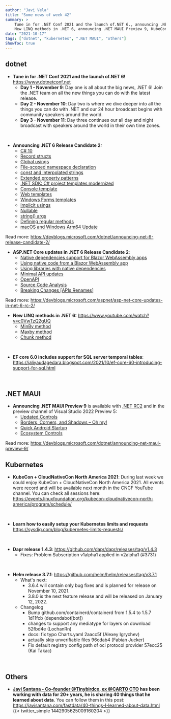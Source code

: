 ```yaml
---
author: "Javi Vela"
title: "Some news of week 42"
summary: >
    Tune in for .NET Conf 2021 and the launch of.NET 6., announcing .NET 6 Release Candidate 2, ASP.NET Core updates in .NET 6 Release Candidate 2,
    New LINQ methods in .NET 6, announcing .NET MAUI Preview 9, KubeCon + CloudNativeCon North America 2021, Learn how to easily setup your Kubernetes limits and requests. dapr release 1.4.3, helm release 3.7.1
date: "2021-10-17"
tags: ["dotnet", "kubernetes", ".NET MAUI", "others"]
ShowToc: true
---
```

## dotnet
- <b>Tune in for .NET Conf 2021 and the launch of.NET 6!</b> https://www.dotnetconf.net
    - <b>Day 1 - November 9</b>: Day one is all about the big news, .NET 6! Join the .NET team on all the new things you can do with the latest release.
    - <b>Day 2 - November 10</b>: Day two is where we dive deeper into all the things you can do with .NET and our 24 hour broadcast begins with community speakers around the world.
    - <b>Day 3 - November 11</b>: Day three continues our all day and night broadcast with speakers around the world in their own time zones.
<br/>

- <b>Announcing .NET 6 Release Candidate 2:</b>
    - [C# 10](https://devblogs.microsoft.com/dotnet/announcing-net-6-release-candidate-2/#c-10)
    - [Record structs](https://devblogs.microsoft.com/dotnet/announcing-net-6-release-candidate-2/#record-structs)
    - [Global usings](https://devblogs.microsoft.com/dotnet/announcing-net-6-release-candidate-2/#global-usings) 
    - [File-scoped namespace declaration](https://devblogs.microsoft.com/dotnet/announcing-net-6-release-candidate-2/#file-scoped-namespace-declaration) 
    - [const and interpolated strings](https://devblogs.microsoft.com/dotnet/announcing-net-6-release-candidate-2/#const-and-interpolated-strings) 
    - [Extended property patterns](https://devblogs.microsoft.com/dotnet/announcing-net-6-release-candidate-2/#extended-property-patterns) 
    - [.NET SDK: C# project templates modernized](https://devblogs.microsoft.com/dotnet/announcing-net-6-release-candidate-2/#net-sdk-c-project-templates-modernized) 
    - [Console template](https://devblogs.microsoft.com/dotnet/announcing-net-6-release-candidate-2/#console-template) 
    - [Web templates](https://devblogs.microsoft.com/dotnet/announcing-net-6-release-candidate-2/#web-templates)
    - [Windows Forms templates](https://devblogs.microsoft.com/dotnet/announcing-net-6-release-candidate-2/#windows-forms-templates)
    - [Implicit usings](https://devblogs.microsoft.com/dotnet/announcing-net-6-release-candidate-2/#implicit-usings)
    - [Nullable](https://devblogs.microsoft.com/dotnet/announcing-net-6-release-candidate-2/#nullable)
    - [string() args](https://devblogs.microsoft.com/dotnet/announcing-net-6-release-candidate-2/#string-args)
    - [Defining regular methods](https://devblogs.microsoft.com/dotnet/announcing-net-6-release-candidate-2/#string-args)
    - [macOS and Windows Arm64 Update](https://devblogs.microsoft.com/dotnet/announcing-net-6-release-candidate-2/#macos-and-windows-arm64-update)

Read more: https://devblogs.microsoft.com/dotnet/announcing-net-6-release-candidate-2/
<br>

- <b>ASP.NET Core updates in .NET 6 Release Candidate 2</b>:
    - [Native dependencies support for Blazor WebAssembly apps](https://devblogs.microsoft.com/aspnet/asp-net-core-updates-in-net-6-rc-2/#native-dependencies-support-for-blazor-webassembly-apps)
    - [Using native code from a Blazor WebAssembly app](https://devblogs.microsoft.com/aspnet/asp-net-core-updates-in-net-6-rc-2/#using-native-code-from-a-blazor-webassembly-app)
    - [Using libraries with native dependencies](https://devblogs.microsoft.com/aspnet/asp-net-core-updates-in-net-6-rc-2/#using-libraries-with-native-dependencies)
    - [Minimal API updates](https://devblogs.microsoft.com/aspnet/asp-net-core-updates-in-net-6-rc-2/#minimal-api-updates)
    - [OpenAPI](https://devblogs.microsoft.com/aspnet/asp-net-core-updates-in-net-6-rc-2/#openapi)
    - [Source Code Analysis](https://devblogs.microsoft.com/aspnet/asp-net-core-updates-in-net-6-rc-2/#source-code-analysis)
    - [Breaking Changes [APIs Renames]](https://devblogs.microsoft.com/aspnet/asp-net-core-updates-in-net-6-rc-2/#breaking-changes-apis-renames)

Read more: https://devblogs.microsoft.com/aspnet/asp-net-core-updates-in-net-6-rc-2/
<br>

- <b>New LINQ methods in .NET 6:</b> https://www.youtube.com/watch?v=c0VwTzQ2gUQ
    - [MinBy method](https://docs.microsoft.com/en-us/dotnet/api/system.linq.enumerable.minby?view=net-6.0)
    - [Maxby method](https://docs.microsoft.com/en-us/dotnet/api/system.linq.enumerable.maxby?view=net-6.0)
    - [Chunk method](https://docs.microsoft.com/en-us/dotnet/api/system.linq.enumerable.chunk?view=net-6.0)
<br>

- <b>EF core 6.0 includes support for SQL server temporal tables</b>: https://jaliyaudagedara.blogspot.com/2021/10/ef-core-60-introducing-support-for-sql.html
<br>

## .NET MAUI
- <b>Announcing .NET MAUI Preview 9</b> is available with [.NET RC2](https://devblogs.microsoft.com/dotnet/announcing-net-6-release-candidate-2/) and in the preview channel of Visual Studio 2022 Preview 5:
    - [Updated Controls](https://devblogs.microsoft.com/dotnet/announcing-net-maui-preview-9/#updated-controls)
    - [Borders, Corners, and Shadows – Oh my!](https://devblogs.microsoft.com/dotnet/announcing-net-maui-preview-9/#borders-corners-and-shadows-oh-my)
    - [Quick Android Startup](https://devblogs.microsoft.com/dotnet/announcing-net-maui-preview-9/#quick-android-startup)
    - [Ecosystem Controls](https://devblogs.microsoft.com/dotnet/announcing-net-maui-preview-9/#quick-android-startup)

Read more: https://devblogs.microsoft.com/dotnet/announcing-net-maui-preview-9/
<br>

## Kubernetes 
- <b> KubeCon + CloudNativeCon North America 2021</b>: During last week we could enjoy KubeCon + CloudNativeCon North America 2021. All events were record and will be available next month  in the CNCF YouTube channel. You can check all sessions here: https://events.linuxfoundation.org/kubecon-cloudnativecon-north-america/program/schedule/
<br>

- <b>Learn how to easily setup your Kubernetes limits and requests</b> https://sysdig.com/blog/kubernetes-limits-requests/ 
<br>

- <b>Dapr release 1.4.3</b>: https://github.com/dapr/dapr/releases/tag/v1.4.3
    -  Fixes: Problem Subscription v1alpha1 applied in v2alpha1 (#3731)
<br>

- <b>Helm release 3.7.1</b>: https://github.com/helm/helm/releases/tag/v3.7.1
    - What's next:
        - 3.6.4 will contain only bug fixes and is planned for release on November 10, 2021.
        - 3.8.0 is the next feature release and will be released on January 12, 2022.
    - Changelog
        - Bump github.com/containerd/containerd from 1.5.4 to 1.5.7 1d11fcb (dependabot[bot])
        - changes to support any mediatype for layers on download 52fbd4e (LochanRn)
        - docs: fix typo Charts.yaml 2aacc5f (Alexey Igrychev)
        - actually skip unverifiable files 96cdab4 (Fabian Jucker)
        - Fix default registry config path of oci protocol provider 57ecc25 (Kai Takac)
<br>

## Others
- <b>[Javi Santana - Co-founder @Tinybirdco, ex @CARTO CTO](https://twitter.com/javisantana) has been working with data for 20+ years, he is sharing 40 things that he learned about data</b>. You can follow them in this post: https://javisantana.com/fastdata/40-things-I-learned-about-data.html
{{< twitter_simple 1442905625009160204 >}}
<br>